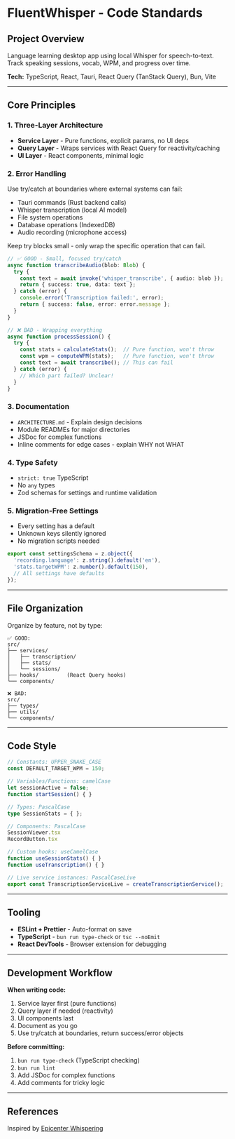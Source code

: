 # FluentWhisper - Code Standards

## Project Overview
Language learning desktop app using local Whisper for speech-to-text. Track speaking sessions, vocab, WPM, and progress over time.

**Tech:** TypeScript, React, Tauri, React Query (TanStack Query), Bun, Vite

---

## Core Principles

### 1. Three-Layer Architecture
- **Service Layer** - Pure functions, explicit params, no UI deps
- **Query Layer** - Wraps services with React Query for reactivity/caching
- **UI Layer** - React components, minimal logic

### 2. Error Handling
Use try/catch at boundaries where external systems can fail:
- Tauri commands (Rust backend calls)
- Whisper transcription (local AI model)
- File system operations
- Database operations (IndexedDB)
- Audio recording (microphone access)

Keep try blocks small - only wrap the specific operation that can fail.

```typescript
// ✅ GOOD - Small, focused try/catch
async function transcribeAudio(blob: Blob) {
  try {
    const text = await invoke('whisper_transcribe', { audio: blob });
    return { success: true, data: text };
  } catch (error) {
    console.error('Transcription failed:', error);
    return { success: false, error: error.message };
  }
}

// ❌ BAD - Wrapping everything
async function processSession() {
  try {
    const stats = calculateStats();  // Pure function, won't throw
    const wpm = computeWPM(stats);   // Pure function, won't throw
    const text = await transcribe(); // This can fail
  } catch (error) {
    // Which part failed? Unclear!
  }
}
```

### 3. Documentation
- `ARCHITECTURE.md` - Explain design decisions
- Module READMEs for major directories
- JSDoc for complex functions
- Inline comments for edge cases - explain WHY not WHAT

### 4. Type Safety
- `strict: true` TypeScript
- No `any` types
- Zod schemas for settings and runtime validation

### 5. Migration-Free Settings
- Every setting has a default
- Unknown keys silently ignored
- No migration scripts needed

```typescript
export const settingsSchema = z.object({
  'recording.language': z.string().default('en'),
  'stats.targetWPM': z.number().default(150),
  // All settings have defaults
});
```

---

## File Organization

Organize by feature, not by type:

```
✅ GOOD:
src/
├── services/
│   ├── transcription/
│   ├── stats/
│   └── sessions/
├── hooks/         (React Query hooks)
└── components/

❌ BAD:
src/
├── types/
├── utils/
└── components/
```

---

## Code Style

```typescript
// Constants: UPPER_SNAKE_CASE
const DEFAULT_TARGET_WPM = 150;

// Variables/Functions: camelCase
let sessionActive = false;
function startSession() { }

// Types: PascalCase
type SessionStats = { };

// Components: PascalCase
SessionViewer.tsx
RecordButton.tsx

// Custom hooks: useCamelCase
function useSessionStats() { }
function useTranscription() { }

// Live service instances: PascalCaseLive
export const TranscriptionServiceLive = createTranscriptionService();
```

---

## Tooling

- **ESLint + Prettier** - Auto-format on save
- **TypeScript** - `bun run type-check` or `tsc --noEmit`
- **React DevTools** - Browser extension for debugging

---

## Development Workflow

**When writing code:**
1. Service layer first (pure functions)
2. Query layer if needed (reactivity)
3. UI components last
4. Document as you go
5. Use try/catch at boundaries, return success/error objects

**Before committing:**
1. `bun run type-check` (TypeScript checking)
2. `bun run lint`
3. Add JSDoc for complex functions
4. Add comments for tricky logic

---

## References
Inspired by [Epicenter Whispering](https://github.com/epicenter-md/epicenter/tree/main/apps/whispering)
